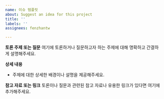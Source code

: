 ```yaml
---
name: 이슈 템플릿
about: Suggest an idea for this project
title: ''
labels: ''
assignees: fenzhantw

---
```


**토론 주제 또는 질문**
여기에 토론하거나 질문하고자 하는 주제에 대해 명확하고 간결하게 설명해주세요.

**상세 내용**
- 주제에 대한 상세한 배경이나 설명을 제공해주세요.

**참고 자료 또는 링크**
토론이나 질문과 관련된 참고 자료나 유용한 링크가 있다면 여기에 추가해주세요.
